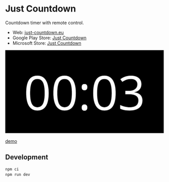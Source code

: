 # Just Countdown

Countdown timer with remote control.

- Web: [just-countdown.eu](https://just-countdown.eu/)
- Google Play Store: [Just Countdown](https://play.google.com/store/apps/details?id=eu.just_countdown.twa)
- Microsoft Store: [Just Countdown](https://apps.microsoft.com/store/detail/just-countdown/9P65S6HKWB6P)

![screenshot](./public/images/og-image.jpg)

[demo](https://user-images.githubusercontent.com/1045362/165823939-cb697d8d-8de0-4861-b781-af73e5551996.mp4)

## Development

```bash
npm ci
npm run dev
```
